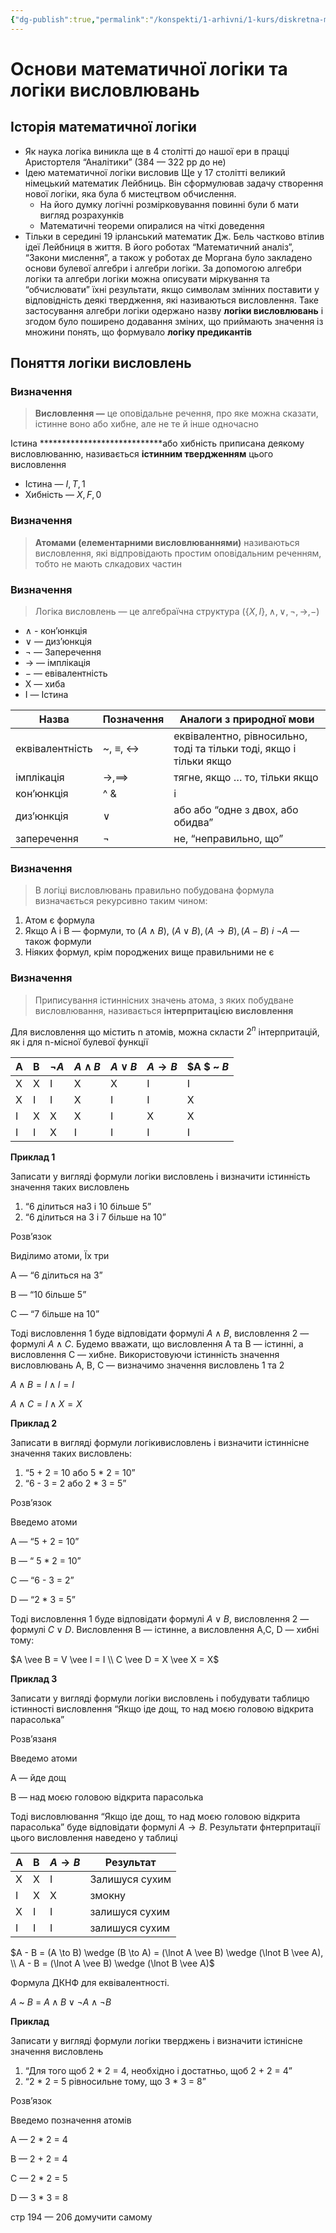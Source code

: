 ```yaml
---
{"dg-publish":true,"permalink":"/konspekti/1-arhivni/1-kurs/diskretna-matematika/osnovi-matematichnoyi-logiki-ta-logiki-vislovlyuvan/"}
---
```



# Основи математичної логіки та логіки висловлювань
## Історія математичної логіки

- Як наука логіка виникла ще в 4 столітті до нашої ери в працці Аристортеля “Аналітики” (384 — 322 рр до не)
- Ідею математичної логіки висловив Ще у 17 столітті великий німецький математик Лейбниць. Він сформулював задачу створення нової логіки, яка була б мистецтвом обчислення.
    - На його думку логічні розмірковування повинні були б мати вигляд розрахунків
    - Математичні теореми опиралися на чіткі доведення
- Тільки в середині 19 ірланський математик Дж. Бель частково втілив ідеї Лейбниця в життя. В його роботах “Математичний аналіз”, “Закони мислення”, а також у роботах де Моргана було закладено основи булевої алгебри і алгебри логіки.  За допомогою алгебри логіки та алгебри логіки можна описувати міркування та “обчислювати” їхні результати, якщо символам змінних поставити у відповідність деякі твердження, які називаються висловлення. Таке застосування алгебри логіки одержано назву **************************************логіки висловлювань************************************** і згодом було поширено додавання зміних, що приймають значення із множини понять, що формувало ************************************логіку предикантів************************************

## Поняття логіки висловлень

### Визначення

> ********************************Висловлення —******************************** це оповідальне речення, про яке можна сказати, істинне воно або хибне, але не те й інше одночасно
> 

Істина ****************************або хибність приписана деякому висловлюванню, називається **істинним твердженням** цього висловлення

- Істина — $I, T, 1$
- Хибність — $X, F, 0$

### Визначення

> ********************Атомами (елементарними висловлюваннями)********************  називаються висловлення, які відпровідають простим оповідальним реченням, тобто не мають слкадових частин
> 

### Визначення

> Логіка висловлень — це алгебраїчна структура $(\{X,I\}, \wedge, \lor, \lnot, \to, - )$
> 
- $\wedge$ - кон’юнкція
- $\vee$ — диз’юнкція
- $\lnot$ — Заперечення
- $\to$ — імплікація
- $-$ — евівалентність
- X — хиба
- I — Істина

| Назва | Позначення | Аналоги з природної мови |
| --- | --- | --- |
| еквівалентність | ~, $\equiv,$ $\leftrightarrow$ | еквівалентно, рівносильно, тоді та тільки тоді, якщо і тільки якщо |
| імплікація | $\to, \implies$ | тягне, якщо … то, тільки якщо |
| кон’юнкція | ^ & | і |
| диз’юнкція | $\vee$ | або або “одне з двох, або обидва” |
| заперечення | $\lnot$ | не, “неправильно, що” |

### Визначення

> В логіці висловлювань правильно побудована формула визначається рекурсивно таким чином:
> 
1. Атом є формула
2. Якщо A i B — формули, то ($A \wedge B$), $(A \vee B), (A \to B), (A - B) \ і \ \lnot A$ — також формули
3. Ніяких формул, крім породжених вище правильними не є

### Визначення

> Приписування істиннісних значень атома, з яких побудване висловлювання, називається **інтерпритацією висловлення**
> 

Для висловлення що містить n атомів, можна скласти $2^n$ інтерпритацій, як і для n-місної булевої функції

| A | B | $\lnot A$ | $A \wedge B$ | $A \vee B$ | $A \to B$ | $A $ ~ $B$ |
| --- | --- | --- | --- | --- | --- | --- |
| Х | Х | І | Х | Х | І | І |
| Х | І | І | Х | І | І | Х |
| І | Х | Х | Х | І | Х | Х |
| І | І | Х | І | І | І | І |

******************Приклад 1******************

Записати у вигляді формули логіки висловлень і визначити істинність значення таких висловлень

1. “6 ділиться на3 і 10 більше 5”
2. “6 ділиться на 3 і 7 більше на 10”

Розв’язок 

Виділимо атоми, Їх три

A — “6 ділиться на 3”

B — “10 більше 5”

С — “7 більше на 10”

Тоді висловлення 1 буде відповідати формулі $A \wedge B$, висловлення 2 —  формулі $A \wedge C$. Будемо вважати, що висловлення A та B — істинні, а висловлення С — хибне. Використовуючи істинність значення висловлювань A, B, C — визначимо значення висловлень 1 та 2

$A \wedge B = I \wedge I = I$ 

$A \wedge C = I \wedge X = X$

******************Приклад 2******************

Записати в вигляді формули логікивисловлень і визначити істиннісне значення таких висловлень:

1. “5 + 2 = 10 або 5 * 2 = 10”
2. “6 - 3 = 2 або 2 * 3 = 5”

Розв’язок 

Введемо атоми

A — “5 + 2 = 10”

B — “ 5 * 2 = 10”

С — “6 - 3 = 2”

D — “2 * 3 = 5”

Тоді висловлення 1 буде відповідати формулі $A \vee B,$  висловлення 2 — формулі $C \vee D$. Висловлення В — істинне, а висловлення А,С, D — хибні тому:

$A \vee B = V \vee I = I \\ C \vee D = X \vee X = X$

****************Приклад 3****************

Записати у вигляді формули логіки висловлень і побудувати таблицю істинності висловлення “Якщо іде дощ, то над моєю головою відкрита парасолька”

Розв’язаня

Введемо атоми

А  — йде дощ

В — над моєю головою відкрита парасолька

Тоді висловлювання  “Якщо іде дощ, то над моєю головою відкрита парасолька” буде відповідати формулі $A \to B$. Результати фнтерпритації цього висловлення наведено у таблиці

| A | B | $A \to B$ | Результат |
| --- | --- | --- | --- |
| Х | Х | І | Залишуся сухим |
| І | Х | Х | змокну |
| Х | І | І | залишуся сухим |
| І | І | І | залишуся сухим |

$A - B = (A \to B) \wedge (B \to A) = (\lnot A \vee B) \wedge (\lnot B \vee A), \\ A - B = (\lnot A \vee B) \wedge (\lnot B \vee A)$

Формула ДКНФ для еквівалентності. 

$A$ ~ $B$ = $A \wedge B \vee \lnot A \wedge \lnot B$ 

**Приклад**

Записати у вигляді формули логіки тверджень і визначити істинісне значення висловлень

1. “Для того щоб 2 * 2 = 4, необхідно і достатньо, щоб 2 + 2 = 4”
2. “2 * 2 = 5 рівносильне тому, що 3 * 3 = 8”

Розв’язок 

Введемо позначення атомів

A — 2 * 2 = 4

B — 2 + 2 = 4

C — 2 * 2 = 5

D — 3 * 3 = 8

стр 194 — 206 домучити самому